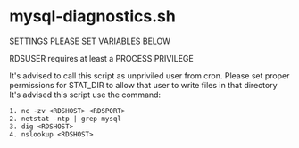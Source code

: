 # mysql-diagnostics.sh

 SETTINGS
 PLEASE SET VARIABLES BELOW
 
 RDSUSER requires at least a PROCESS PRIVILEGE
 
 It's advised to call this script as unpriviled user from cron. Please set proper permissions for STAT_DIR to allow that user to write files in that directory
 It's advised this script use the command:
 
	1. nc -zv <RDSHOST> <RDSPORT>
	2. netstat -ntp | grep mysql
	3. dig <RDSHOST>
	4. nslookup <RDSHOST>

